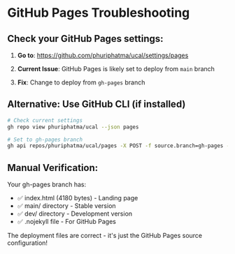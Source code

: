 # GitHub Pages Troubleshooting

## Check your GitHub Pages settings:

1. **Go to**: https://github.com/phuriphatma/ucal/settings/pages

2. **Current Issue**: GitHub Pages is likely set to deploy from `main` branch

3. **Fix**: Change to deploy from `gh-pages` branch

## Alternative: Use GitHub CLI (if installed)
```bash
# Check current settings
gh repo view phuriphatma/ucal --json pages

# Set to gh-pages branch
gh api repos/phuriphatma/ucal/pages -X POST -f source.branch=gh-pages -f source.path=/
```

## Manual Verification:
Your gh-pages branch has:
- ✅ index.html (4180 bytes) - Landing page 
- ✅ main/ directory - Stable version
- ✅ dev/ directory - Development version  
- ✅ .nojekyll file - For GitHub Pages

The deployment files are correct - it's just the GitHub Pages source configuration!
